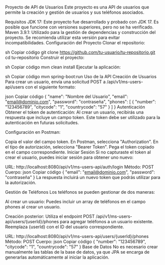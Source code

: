 Proyecto de API de Usuarios
Este proyecto es una API de usuarios que permite la creación y gestión de usuarios y sus teléfonos asociados.

Requisitos
JDK 17: Este proyecto fue desarrollado y probado con JDK 17. Es posible que funcione con versiones superiores, pero no se ha verificado.
Maven 3.9.1: Utilizado para la gestión de dependencias y construcción del proyecto. Se recomienda utilizar esta versión para evitar incompatibilidades.
Configuración del Proyecto
Clonar el repositorio:

sh
Copiar código
git clone https://github.com/tu-usuario/tu-repositorio.git
cd tu-repositorio
Construir el proyecto:

sh
Copiar código
mvn clean install
Ejecutar la aplicación:

sh
Copiar código
mvn spring-boot:run
Uso de la API
Creación de Usuarios
Para crear un usuario, envía una solicitud POST a /api/v1/ms-users-api/users con el siguiente formato:

json
Copiar código
{
  "name": "Nombre del Usuario",
  "email": "email@dominio.com",
  "password": "contraseña",
  "phones": [
    {
      "number": "123456789",
      "citycode": "1",
      "countrycode": "57"
    }
  ]
}
Autenticación
Obtener el token de autenticación:
Al crear un usuario, recibirás una respuesta que incluye un campo token. Este token debe ser utilizado para la autenticación en futuras solicitudes.

Configuración en Postman:

Copia el valor del campo token.
En Postman, selecciona "Authorization".
En el tipo de autorización, selecciona "Bearer Token".
Pega el token copiado en el campo correspondiente.
Iniciar Sesión
Si no capturaste el token al crear el usuario, puedes iniciar sesión para obtener uno nuevo:

URL: http://localhost:8080/api/v1/ms-users-api/auth/login
Método: POST
Cuerpo:
json
Copiar código
{
  "email": "email@dominio.com",
  "password": "contraseña"
}
La respuesta incluirá un nuevo token que podrás utilizar para la autorización.

Gestión de Teléfonos
Los teléfonos se pueden gestionar de dos maneras:

Al crear un usuario:
Puedes incluir un array de teléfonos en el campo phones al crear un usuario.

Creación posterior:
Utiliza el endpoint POST /api/v1/ms-users-api/users/{userId}/phones para agregar teléfonos a un usuario existente. Reemplaza {userId} con el ID del usuario correspondiente.

URL: http://localhost:8080/api/v1/ms-users-api/users/{userId}/phones
Método: POST
Cuerpo:
json
Copiar código
{
  "number": "123456789",
  "citycode": "1",
  "countrycode": "57"
}
Base de Datos
No es necesario crear manualmente las tablas de la base de datos, ya que JPA se encarga de generarlas automáticamente al iniciar la aplicación.

